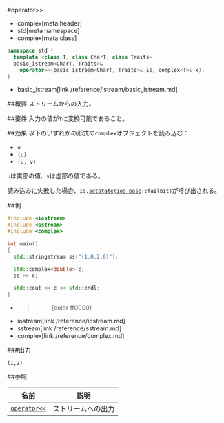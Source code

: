 #operator>>
* complex[meta header]
* std[meta namespace]
* complex[meta class]

```cpp
namespace std {
  template <class T, class CharT, class Traits>
  basic_istream<CharT, Traits>&
    operator>>(basic_istream<CharT, Traits>& is, complex<T>& x);
}
```
* basic_istream[link /reference/istream/basic_istream.md]

##概要
ストリームからの入力。


##要件
入力の値が`T`に変換可能であること。


##効果
以下のいずれかの形式の`complex`オブジェクトを読み込む：

- `u`
- `(u)`
- `(u, v)`

`u`は実部の値、`v`は虚部の値である。

読み込みに失敗した場合、`is.`[`setstate`](/reference/ios/basic_ios/setstate.md)`(`[`ios_base`](/reference/ios/ios_base.md)`::failbit)`が呼び出される。


##例
```cpp
#include <iostream>
#include <sstream>
#include <complex>

int main()
{
  std::stringstream ss("(1.0,2.0)");

  std::complex<double> c;
  ss >> c;

  std::cout << c << std::endl;
}
```
* >>[color ff0000]
* iostream[link /reference/iostream.md]
* sstream[link /reference/sstream.md]
* complex[link /reference/complex.md]

###出力
```
(1,2)
```


##参照

| 名前                          | 説明               |
|-------------------------------|--------------------|
| [`operator<<`](op_ostream.md) | ストリームへの出力 |

